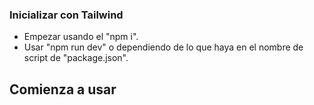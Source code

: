### Inicializar con Tailwind

- Empezar usando el "npm i".
- Usar "npm run dev" o dependiendo de lo que haya en el nombre de script de "package.json".

## Comienza a usar